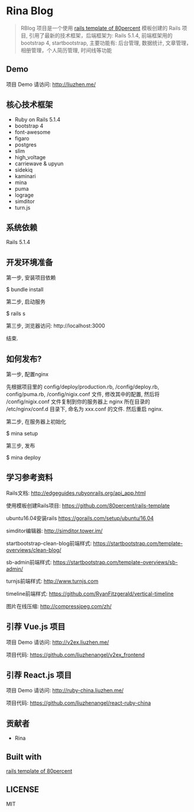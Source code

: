 

# Rina Blog

> RBlog 项目是一个使用 [rails template of 80percent](https://github.com/80percent/rails-template) 模板创建的 Rails 项目, 引用了最新的技术框架，后端框架为: Rails 5.1.4, 前端框架用的 bootstrap 4, startbootstrap, 主要功能有: 后台管理, 数据统计, 文章管理，相册管理，个人简历管理, 时间线等功能

## Demo

项目 Demo 请访问: <http://liuzhen.me/>

## 核心技术框架

* Ruby on Rails 5.1.4
* bootstrap 4
* font-awesome
* figaro
* postgres
* slim
* high_voltage
* carriewave & upyun
* sidekiq
* kaminari
* mina
* puma
* lograge
* simditor
* turn.js

## 系统依赖

Rails 5.1.4

## 开发环境准备

第一步, 安装项目依赖

$ bundle install

第二步, 启动服务

$ rails s

第三步, 浏览器访问: http://localhost:3000

结束.

## 如何发布?

第一步, 配置nginx

先根据项目里的 config/deploy/production.rb, /config/deploy.rb, config/puma.rb, /config/nigix.conf 文件, 修改其中的配置, 然后将 /config/nigix.conf 文件复制到你的服务器上 nginx 所在目录的 /etc/nginx/conf.d 目录下, 命名为 xxx.conf 的文件. 然后重启 nginx.

第二步, 在服务器上初始化

$ mina setup

第三步, 发布

$ mina deploy

## 学习参考资料

Rails文档: <http://edgeguides.rubyonrails.org/api_app.html>

使用模板创建Rails项目: <https://github.com/80percent/rails-template>

ubuntu16.04安装rails <https://gorails.com/setup/ubuntu/16.04>

simditor编辑器: <http://simditor.tower.im/>

startbootstrap-clean-blog前端样式: <https://startbootstrap.com/template-overviews/clean-blog/>

sb-admin前端样式: <https://startbootstrap.com/template-overviews/sb-admin/>

turnjs前端样式: <http://www.turnjs.com>

timeline前端样式: <https://github.com/RyanFitzgerald/vertical-timeline>

图片在线压缩: <http://compressjpeg.com/zh/>

## 引荐 Vue.js 项目

项目 Demo 请访问: <http://v2ex.liuzhen.me/>

项目代码: <https://github.com/liuzhenangel/v2ex_frontend>

## 引荐 React.js 项目

项目 Demo 请访问: <http://ruby-china.liuzhen.me/>

项目代码: <https://github.com/liuzhenangel/react-ruby-china>

## 贡献者

* Rina

## Built with

[rails template of 80percent](https://github.com/80percent/rails-template)

## LICENSE
MIT

